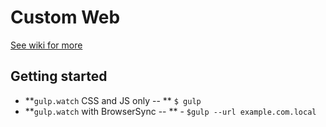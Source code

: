 # Custom Web
<a href="https://github.com/maxlutzfl/bcore-custom-web/wiki">See wiki for more</a>

## Getting started

- **`gulp.watch` CSS and JS only -- ** `$ gulp`
- **`gulp.watch` with BrowserSync -- ** - `$gulp --url example.com.local`

